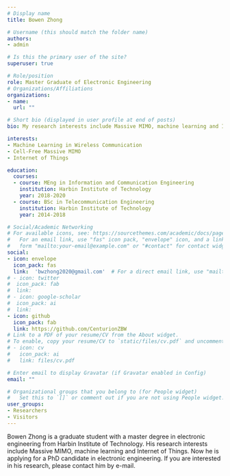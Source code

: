 ```yaml
---
# Display name
title: Bowen Zhong

# Username (this should match the folder name)
authors:
- admin

# Is this the primary user of the site?
superuser: true

# Role/position
role: Master Graduate of Electronic Engineering
# Organizations/Affiliations
organizations:
- name: 
  url: ""

# Short bio (displayed in user profile at end of posts)
bio: My research interests include Massive MIMO, machine learning and Internet of Things.

interests:
- Machine Learning in Wireless Communication
- Cell-Free Massive MIMO
- Internet of Things

education:
  courses:
  - course: MEng in Information and Communication Engineering
    institution: Harbin Institute of Technology
    year: 2018-2020
  - course: BSc in Telecommunication Engineering
    institution: Harbin Institute of Technology
    year: 2014-2018

# Social/Academic Networking
# For available icons, see: https://sourcethemes.com/academic/docs/page-builder/#icons
#   For an email link, use "fas" icon pack, "envelope" icon, and a link in the
#   form "mailto:your-email@example.com" or "#contact" for contact widget.
social:
- icon: envelope
  icon_pack: fas
  link:  'bwzhong2020@gmail.com'  # For a direct email link, use "mailto:test@example.org".
# - icon: twitter
#  icon_pack: fab
#  link: 
# - icon: google-scholar
#  icon_pack: ai
#  link: 
- icon: github
  icon_pack: fab
  link: https://github.com/CenturionZBW
# Link to a PDF of your resume/CV from the About widget.
# To enable, copy your resume/CV to `static/files/cv.pdf` and uncomment the lines below.
# - icon: cv
#   icon_pack: ai
#   link: files/cv.pdf

# Enter email to display Gravatar (if Gravatar enabled in Config)
email: ""

# Organizational groups that you belong to (for People widget)
#   Set this to `[]` or comment out if you are not using People widget.
user_groups:
- Researchers
- Visitors
---
```


Bowen Zhong is a graduate student with a master degree in electronic engineering from Harbin Institute of Technology. His research interests include Massive MIMO, machine learning and Internet of Things. Now he is applying for a PhD candidate in electronic engineering. If you are interested in his research, please contact him by e-mail. 


